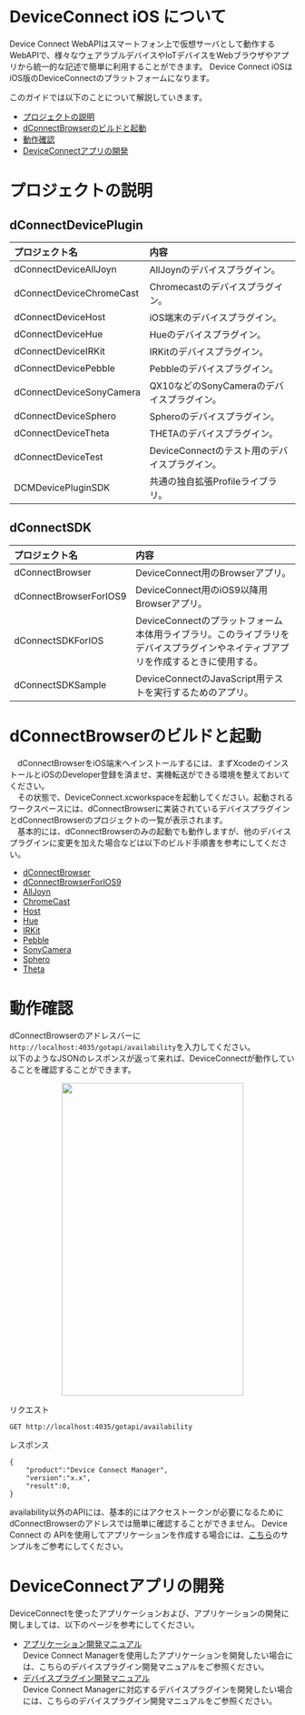 # DeviceConnect iOS について

Device Connect WebAPIはスマートフォン上で仮想サーバとして動作するWebAPIで、様々なウェアラブルデバイスやIoTデバイスをWebブラウザやアプリから統一的な記述で簡単に利用することができます。
Device Connect iOSはiOS版のDeviceConnectのプラットフォームになります。

このガイドでは以下のことについて解説していきます。

* [プロジェクトの説明](#section1)
* [dConnectBrowserのビルドと起動](#section2)
* [動作確認](#section3)
* [DeviceConnectアプリの開発](#section4)

# <a name="section1">プロジェクトの説明</a>
## dConnectDevicePlugin
| プロジェクト名|内容  |
|:-----------|:---------|
|dConnectDeviceAllJoyn|AllJoynのデバイスプラグイン。|
|dConnectDeviceChromeCast|Chromecastのデバイスプラグイン。|
|dConnectDeviceHost|iOS端末のデバイスプラグイン。|
|dConnectDeviceHue|Hueのデバイスプラグイン。|
|dConnectDeviceIRKit|IRKitのデバイスプラグイン。|
|dConnectDevicePebble|Pebbleのデバイスプラグイン。|
|dConnectDeviceSonyCamera|QX10などのSonyCameraのデバイスプラグイン。|
|dConnectDeviceSphero|Spheroのデバイスプラグイン。|
|dConnectDeviceTheta|THETAのデバイスプラグイン。|
|dConnectDeviceTest|DeviceConnectのテスト用のデバイスプラグイン。|
|DCMDevicePluginSDK|共通の独自拡張Profileライブラリ。 |

## dConnectSDK
| プロジェクト名|内容  |
|:-----------|:---------|
|dConnectBrowser|DeviceConnect用のBrowserアプリ。|
|dConnectBrowserForIOS9|DeviceConnect用のiOS9以降用Browserアプリ。|
|dConnectSDKForIOS|DeviceConnectのプラットフォーム本体用ライブラリ。このライブラリをデバイスプラグインやネイティブアプリを作成するときに使用する。|
|dConnectSDKSample|DeviceConnectのJavaScript用テストを実行するためのアプリ。|

# <a name="section2">dConnectBrowserのビルドと起動</a>
　dConnectBrowserをiOS端末へインストールするには、まずXcodeのインストールとiOSのDeveloper登録を済ませ、実機転送ができる環境を整えておいてください。<br>
　その状態で、DeviceConnect.xcworkspaceを起動してください。起動されるワークスペースには、dConnectBrowserに実装されているデバイスプラグインとdConnectBrowserのプロジェクトの一覧が表示されます。<br>
　基本的には、dConnectBrowserのみの起動でも動作しますが、他のデバイスプラグインに変更を加えた場合などは以下のビルド手順書を参考にしてください。
　

* [dConnectBrowser](https://github.com/DeviceConnect/DeviceConnect-iOS/wiki/dConnectBrowser-Build)
* [dConnectBrowserForIOS9](https://github.com/DeviceConnect/DeviceConnect-iOS/wiki/dConnectBrowserForIOS9-Build)
* [AllJoyn](https://github.com/DeviceConnect/DeviceConnect-iOS/wiki/AllJoyn-Build)
* [ChromeCast](https://github.com/DeviceConnect/DeviceConnect-iOS/wiki/ChromeCast-Build)
* [Host](https://github.com/DeviceConnect/DeviceConnect-iOS/wiki/Host-Build)
* [Hue](https://github.com/DeviceConnect/DeviceConnect-iOS/wiki/Hue-Build)
* [IRKit](https://github.com/DeviceConnect/DeviceConnect-iOS/wiki/IRKit-Build)
* [Pebble](https://github.com/DeviceConnect/DeviceConnect-iOS/wiki/Pebble-Build)
* [SonyCamera](https://github.com/DeviceConnect/DeviceConnect-iOS/wiki/SonyCamera-Build)
* [Sphero](https://github.com/DeviceConnect/DeviceConnect-iOS/wiki/Sphero-Build)
* [Theta](https://github.com/DeviceConnect/DeviceConnect-iOS/wiki/Theta-Build)


# <a name="section3">動作確認</a>
 dConnectBrowserのアドレスバーに`http://localhost:4035/gotapi/availability`を入力してください。<br>
以下のようなJSONのレスポンスが返って来れば、DeviceConnectが動作していることを確認することができます。<br>

 <center><a href="https://raw.githubusercontent.com/wiki/DeviceConnect/DeviceConnect-iOS/imageX.PNG" target="_blank">
<img src="https://raw.githubusercontent.com/wiki/DeviceConnect/DeviceConnect-iOS/imageX.PNG" border="0"
 width="320" height="550" alt="" /></a></center>

 リクエスト

 ```
 GET http://localhost:4035/gotapi/availability
 ```

 レスポンス

 ```
 {
     "product":"Device Connect Manager",
     "version":"x.x",
     "result":0,
}
 ```

  availability以外のAPIには、基本的にはアクセストークンが必要になるためにdConnectBrowserのアドレスでは簡単に確認することができません。
Device Connect の APIを使用してアプリケーションを作成する場合には、[こちら](https://github.com/DeviceConnect/DeviceConnect-iOS/wiki/ApplicationManual)のサンプルをご参考にしてください。

# <a name="section4">DeviceConnectアプリの開発</a>
 DeviceConnectを使ったアプリケーションおよび、アプリケーションの開発に関しましては、以下のページを参考にしてください。

* [アプリケーション開発マニュアル](https://github.com/DeviceConnect/DeviceConnect-iOS/wiki/ApplicationManual)<br>
 Device Connect Managerを使用したアプリケーションを開発したい場合には、こちらのデバイスプラグイン開発マニュアルをご参照ください。
* [デバイスプラグイン開発マニュアル](https://github.com/DeviceConnect/DeviceConnect-iOS/wiki/DevicePluginManual)<br>
Device Connect Managerに対応するデバイスプラグインを開発したい場合には、こちらのデバイスプラグイン開発マニュアルをご参照ください。
